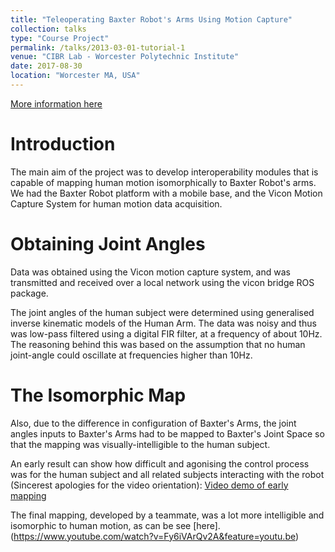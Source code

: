 ```yaml
---
title: "Teleoperating Baxter Robot's Arms Using Motion Capture"
collection: talks
type: "Course Project"
permalink: /talks/2013-03-01-tutorial-1
venue: "CIBR Lab - Worcester Polytechnic Institute"
date: 2017-08-30
location: "Worcester MA, USA"
---
```


[More information here](http://exampleurl.com)

Introduction
======
The main aim of the project was to develop interoperability modules that is capable of mapping human motion isomorphically to Baxter Robot's arms. We had the Baxter Robot platform with a mobile base, and the Vicon Motion Capture System for human motion data acquisition.


Obtaining Joint Angles
======
Data was obtained using the Vicon motion capture system, and was transmitted and received over a local network using the vicon bridge ROS package. 

The joint angles of the human subject were determined using generalised inverse kinematic models of the Human Arm. The data was noisy and thus was low-pass filtered using a digital FIR filter, at a frequency of about 10Hz. The reasoning behind this was based on the assumption that no human joint-angle could oscillate at frequencies higher than 10Hz.

The Isomorphic Map
======
Also, due to the difference in configuration of Baxter's Arms, the joint angles inputs to Baxter's Arms had to be mapped to Baxter's Joint Space so that the mapping was visually-intelligible to the human subject.

An early result can show how difficult and agonising the control process was for the human subject and all related subjects interacting with the robot (Sincerest apologies for the video orientation):
[Video demo of early mapping](https://photos.app.goo.gl/PGO7z9vR89gf8a9d2)

The final mapping, developed by a teammate, was a lot more intelligible and isomorphic to human motion, as can be see [here].(https://www.youtube.com/watch?v=Fy6iVArQv2A&feature=youtu.be)

